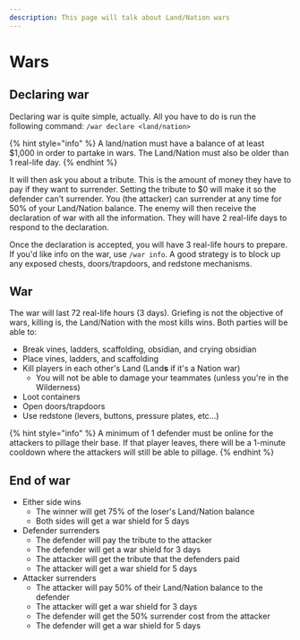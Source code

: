 ```yaml
---
description: This page will talk about Land/Nation wars
---
```


# Wars

## Declaring war

Declaring war is quite simple, actually. All you have to do is run the following command: `/war declare <land/nation>`

{% hint style="info" %}
A land/nation must have a balance of at least $1,000 in order to partake in wars. The Land/Nation must also be older than 1 real-life day.
{% endhint %}

It will then ask you about a tribute. This is the amount of money they have to pay if they want to surrender. Setting the tribute to $0 will make it so the defender can't surrender. You \(the attacker\) can surrender at any time for 50% of your Land/Nation balance. The enemy will then receive the declaration of war with all the information. They will have 2 real-life days to respond to the declaration.

Once the declaration is accepted, you will have 3 real-life hours to prepare. If you'd like info on the war, use `/war info`. A good strategy is to block up any exposed chests, doors/trapdoors, and redstone mechanisms.

## War

The war will last 72 real-life hours \(3 days\). Griefing is not the objective of wars, killing is, the Land/Nation with the most kills wins. Both parties will be able to:

* Break vines, ladders, scaffolding, obsidian, and crying obsidian
* Place vines, ladders, and scaffolding
* Kill players in each other's Land \(Land**s** if it's a Nation war\)
  * You will not be able to damage your teammates \(unless you're in the Wilderness\)
* Loot containers
* Open doors/trapdoors
* Use redstone \(levers, buttons, pressure plates, etc...\)

{% hint style="info" %}
A minimum of 1 defender must be online for the attackers to pillage their base. If that player leaves, there will be a 1-minute cooldown where the attackers will still be able to pillage.
{% endhint %}

## End of war

* Either side wins
  * The winner will get 75% of the loser's Land/Nation balance
  * Both sides will get a war shield for 5 days
* Defender surrenders
  * The defender will pay the tribute to the attacker
  * The defender will get a war shield for 3 days
  * The attacker will get the tribute that the defenders paid
  * The attacker will get a war shield for 5 days
* Attacker surrenders
  * The attacker will pay 50% of their Land/Nation balance to the defender
  * The attacker will get a war shield for 3 days
  * The defender will get the 50% surrender cost from the attacker
  * The defender will get a war shield for 5 days

